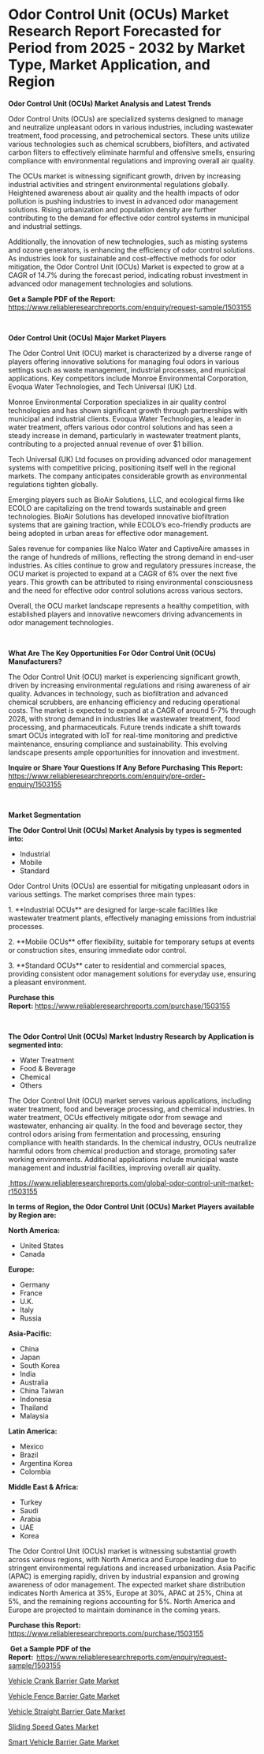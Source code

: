 <p><h1>Odor Control Unit (OCUs) Market Research Report Forecasted for Period from 2025 -  2032 by Market Type, Market Application, and Region</h1></p><p><strong>Odor Control Unit (OCUs) Market Analysis and Latest Trends</strong></p>
<p><p>Odor Control Units (OCUs) are specialized systems designed to manage and neutralize unpleasant odors in various industries, including wastewater treatment, food processing, and petrochemical sectors. These units utilize various technologies such as chemical scrubbers, biofilters, and activated carbon filters to effectively eliminate harmful and offensive smells, ensuring compliance with environmental regulations and improving overall air quality.</p><p>The OCUs market is witnessing significant growth, driven by increasing industrial activities and stringent environmental regulations globally. Heightened awareness about air quality and the health impacts of odor pollution is pushing industries to invest in advanced odor management solutions. Rising urbanization and population density are further contributing to the demand for effective odor control systems in municipal and industrial settings. </p><p>Additionally, the innovation of new technologies, such as misting systems and ozone generators, is enhancing the efficiency of odor control solutions. As industries look for sustainable and cost-effective methods for odor mitigation, the Odor Control Unit (OCUs) Market is expected to grow at a CAGR of 14.7% during the forecast period, indicating robust investment in advanced odor management technologies and solutions.</p></p>
<p><strong>Get a Sample PDF of the Report:&nbsp;</strong> <a href="https://www.reliableresearchreports.com/enquiry/request-sample/1503155?utm_campaign=28&utm_medium=2&utm_source=Github&utm_content=ia&utm_term=11042025&utm_id=odor-control-unit-ocus">https://www.reliableresearchreports.com/enquiry/request-sample/1503155</a></p>
<p>&nbsp;</p>
<p><strong>Odor Control Unit (OCUs) Major Market Players</strong></p>
<p><p>The Odor Control Unit (OCU) market is characterized by a diverse range of players offering innovative solutions for managing foul odors in various settings such as waste management, industrial processes, and municipal applications. Key competitors include Monroe Environmental Corporation, Evoqua Water Technologies, and Tech Universal (UK) Ltd.</p><p>Monroe Environmental Corporation specializes in air quality control technologies and has shown significant growth through partnerships with municipal and industrial clients. Evoqua Water Technologies, a leader in water treatment, offers various odor control solutions and has seen a steady increase in demand, particularly in wastewater treatment plants, contributing to a projected annual revenue of over $1 billion.</p><p>Tech Universal (UK) Ltd focuses on providing advanced odor management systems with competitive pricing, positioning itself well in the regional markets. The company anticipates considerable growth as environmental regulations tighten globally.</p><p>Emerging players such as BioAir Solutions, LLC, and ecological firms like ECOLO are capitalizing on the trend towards sustainable and green technologies. BioAir Solutions has developed innovative biofiltration systems that are gaining traction, while ECOLO’s eco-friendly products are being adopted in urban areas for effective odor management.</p><p>Sales revenue for companies like Nalco Water and CaptiveAire amasses in the range of hundreds of millions, reflecting the strong demand in end-user industries. As cities continue to grow and regulatory pressures increase, the OCU market is projected to expand at a CAGR of 6% over the next five years. This growth can be attributed to rising environmental consciousness and the need for effective odor control solutions across various sectors. </p><p>Overall, the OCU market landscape represents a healthy competition, with established players and innovative newcomers driving advancements in odor management technologies.</p></p>
<p>&nbsp;</p>
<p><strong>What Are The Key Opportunities For Odor Control Unit (OCUs) Manufacturers?</strong></p>
<p><p>The Odor Control Unit (OCU) market is experiencing significant growth, driven by increasing environmental regulations and rising awareness of air quality. Advances in technology, such as biofiltration and advanced chemical scrubbers, are enhancing efficiency and reducing operational costs. The market is expected to expand at a CAGR of around 5-7% through 2028, with strong demand in industries like wastewater treatment, food processing, and pharmaceuticals. Future trends indicate a shift towards smart OCUs integrated with IoT for real-time monitoring and predictive maintenance, ensuring compliance and sustainability. This evolving landscape presents ample opportunities for innovation and investment.</p></p>
<p><strong>Inquire or Share Your Questions If Any Before Purchasing This Report:</strong> <a href="https://www.reliableresearchreports.com/enquiry/pre-order-enquiry/1503155?utm_campaign=28&utm_medium=2&utm_source=Github&utm_content=ia&utm_term=11042025&utm_id=odor-control-unit-ocus">https://www.reliableresearchreports.com/enquiry/pre-order-enquiry/1503155</a></p>
<p>&nbsp;</p>
<p><strong>Market Segmentation</strong></p>
<p><strong>The Odor Control Unit (OCUs) Market Analysis by types is segmented into:</strong></p>
<p><ul><li>Industrial</li><li>Mobile</li><li>Standard</li></ul></p>
<p><p>Odor Control Units (OCUs) are essential for mitigating unpleasant odors in various settings. The market comprises three main types: </p><p>1. **Industrial OCUs** are designed for large-scale facilities like wastewater treatment plants, effectively managing emissions from industrial processes. </p><p>2. **Mobile OCUs** offer flexibility, suitable for temporary setups at events or construction sites, ensuring immediate odor control. </p><p>3. **Standard OCUs** cater to residential and commercial spaces, providing consistent odor management solutions for everyday use, ensuring a pleasant environment.</p></p>
<p><strong>Purchase this Report:&nbsp;</strong><a href="https://www.reliableresearchreports.com/purchase/1503155?utm_campaign=28&utm_medium=2&utm_source=Github&utm_content=ia&utm_term=11042025&utm_id=odor-control-unit-ocus">https://www.reliableresearchreports.com/purchase/1503155</a></p>
<p>&nbsp;</p>
<p><strong>The Odor Control Unit (OCUs) Market Industry Research by Application is segmented into:</strong></p>
<p><ul><li>Water Treatment</li><li>Food & Beverage</li><li>Chemical</li><li>Others</li></ul></p>
<p><p>The Odor Control Unit (OCU) market serves various applications, including water treatment, food and beverage processing, and chemical industries. In water treatment, OCUs effectively mitigate odor from sewage and wastewater, enhancing air quality. In the food and beverage sector, they control odors arising from fermentation and processing, ensuring compliance with health standards. In the chemical industry, OCUs neutralize harmful odors from chemical production and storage, promoting safer working environments. Additional applications include municipal waste management and industrial facilities, improving overall air quality.</p></p>
<p><a href="https://www.reliableresearchreports.com/global-odor-control-unit-market-r1503155?utm_campaign=28&utm_medium=2&utm_source=Github&utm_content=ia&utm_term=11042025&utm_id=odor-control-unit-ocus">&nbsp;https://www.reliableresearchreports.com/global-odor-control-unit-market-r1503155</a></p>
<p><strong>In terms of Region, the Odor Control Unit (OCUs) Market Players available by Region are:</strong></p>
<p>
    <p> <strong> North America: </strong>
        <ul>
            <li>United States</li>
            <li>Canada</li>
        </ul>
        </p> 
    <p> <strong> Europe: </strong>
        <ul>
            <li>Germany</li>
            <li>France</li>
            <li>U.K.</li>
            <li>Italy</li>
            <li>Russia</li>
        </ul>
        </p> 
    <p> <strong> Asia-Pacific: </strong>
        <ul>
            <li>China</li>
            <li>Japan</li>
            <li>South Korea</li>
            <li>India</li>
            <li>Australia</li>
            <li>China Taiwan</li>
            <li>Indonesia</li>
            <li>Thailand</li>
            <li>Malaysia</li>
        </ul>
        </p> 
    <p> <strong> Latin America: </strong>
        <ul>
            <li>Mexico</li>
            <li>Brazil</li>
            <li>Argentina Korea</li>
            <li>Colombia</li>
        </ul>
        </p> 
    <p> <strong> Middle East & Africa: </strong>
        <ul>
            <li>Turkey</li>
            <li>Saudi</li>
            <li>Arabia</li>
            <li>UAE</li>
            <li>Korea</li>
        </ul>
    </p>
    </p>
<p><p>The Odor Control Unit (OCUs) market is witnessing substantial growth across various regions, with North America and Europe leading due to stringent environmental regulations and increased urbanization. Asia Pacific (APAC) is emerging rapidly, driven by industrial expansion and growing awareness of odor management. The expected market share distribution indicates North America at 35%, Europe at 30%, APAC at 25%, China at 5%, and the remaining regions accounting for 5%. North America and Europe are projected to maintain dominance in the coming years.</p></p>
<p><strong>Purchase this Report: </strong><a href="https://www.reliableresearchreports.com/purchase/1503155?utm_campaign=28&utm_medium=2&utm_source=Github&utm_content=ia&utm_term=11042025&utm_id=odor-control-unit-ocus">https://www.reliableresearchreports.com/purchase/1503155</a></p>
<p>&nbsp;<strong>Get a Sample PDF of the Report:&nbsp;&nbsp;</strong><a href="https://www.reliableresearchreports.com/enquiry/request-sample/1503155?utm_campaign=28&utm_medium=2&utm_source=Github&utm_content=ia&utm_term=11042025&utm_id=odor-control-unit-ocus">https://www.reliableresearchreports.com/enquiry/request-sample/1503155</a></p>
<p><strong></strong></p>
<p><p><a href="https://github.com/sarialahipff/Market-Research-Report-List-1/blob/main/vehicle-crank-barrier-gate-market.md?utm_campaign=28&utm_medium=2&utm_source=Github&utm_content=ia&utm_term=11042025&utm_id=odor-control-unit-ocus">Vehicle Crank Barrier Gate Market</a></p><p><a href="https://github.com/edderkoliso1/Market-Research-Report-List-1/blob/main/vehicle-fence-barrier-gate-market.md?utm_campaign=28&utm_medium=2&utm_source=Github&utm_content=ia&utm_term=11042025&utm_id=odor-control-unit-ocus">Vehicle Fence Barrier Gate Market</a></p><p><a href="https://github.com/seemagarbeha/Market-Research-Report-List-1/blob/main/vehicle-straight-barrier-gate-market.md?utm_campaign=28&utm_medium=2&utm_source=Github&utm_content=ia&utm_term=11042025&utm_id=odor-control-unit-ocus">Vehicle Straight Barrier Gate Market</a></p><p><a href="https://github.com/karydacamu/Market-Research-Report-List-1/blob/main/sliding-speed-gates-market.md?utm_campaign=28&utm_medium=2&utm_source=Github&utm_content=ia&utm_term=11042025&utm_id=odor-control-unit-ocus">Sliding Speed Gates Market</a></p><p><a href="https://github.com/mafeasavzal/Market-Research-Report-List-1/blob/main/smart-vehicle-barrier-gate-market.md?utm_campaign=28&utm_medium=2&utm_source=Github&utm_content=ia&utm_term=11042025&utm_id=odor-control-unit-ocus">Smart Vehicle Barrier Gate Market</a></p></p>